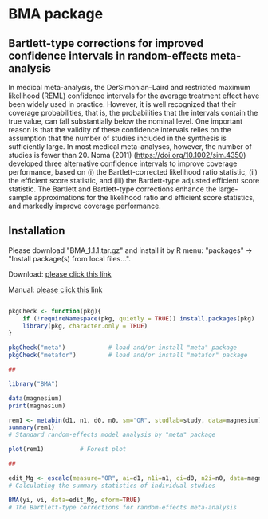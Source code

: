 
# BMA package


## Bartlett-type corrections for improved confidence intervals in random-effects meta-analysis

In medical meta-analysis, the DerSimonian–Laird and restricted maximum likelihood (REML) confidence intervals for the average treatment effect have been widely used in practice. However, it is well recognized that their coverage probabilities, that is, the probabilities that the intervals contain the true value, can fall substantially below the nominal level. One important reason is that the validity of these confidence intervals relies on the assumption that the number of studies included in the synthesis is sufficiently large. In most medical meta-analyses, however, the number of studies is fewer than 20. Noma (2011) (https://doi.org/10.1002/sim.4350) developed three alternative confidence intervals to improve coverage performance, based on (i) the Bartlett-corrected likelihood ratio statistic, (ii) the efficient score statistic, and (iii) the Bartlett-type adjusted efficient score statistic. The Bartlett and Bartlett-type corrections enhance the large-sample approximations for the likelihood ratio and efficient score statistics, and markedly improve coverage performance.



## Installation

Please download "BMA_1.1.1.tar.gz" and install it by R menu: "packages" -> "Install package(s) from local files...".

Download: [please click this link](https://github.com/nomahi/BMA/raw/main/BMA_1.1.1.tar.gz)

Manual: [please click this link](https://github.com/nomahi/BMA/raw/main/BMA_1.1-1.pdf)





```r

pkgCheck <- function(pkg){
	if (!requireNamespace(pkg, quietly = TRUE)) install.packages(pkg)
	library(pkg, character.only = TRUE)
}

pkgCheck("meta")			# load and/or install "meta" package
pkgCheck("metafor")			# load and/or install "metafor" package

##

library("BMA")

data(magnesium)
print(magnesium)

rem1 <- metabin(d1, n1, d0, n0, sm="OR", studlab=study, data=magnesium)
summary(rem1)
# Standard random-effects model analysis by "meta" package

plot(rem1)			# Forest plot

##

edit_Mg <- escalc(measure="OR", ai=d1, n1i=n1, ci=d0, n2i=n0, data=magnesium)
# Calculating the summary statistics of individual studies 

BMA(yi, vi, data=edit_Mg, eform=TRUE)
# The Bartlett-type corrections for random-effects meta-analysis

